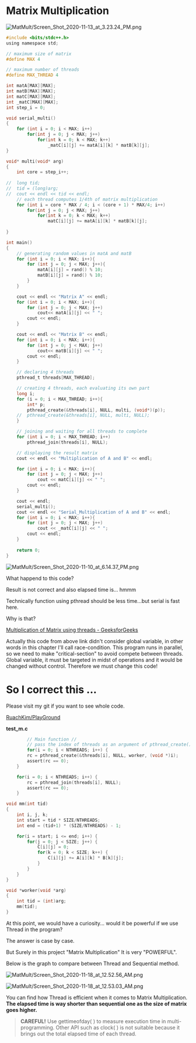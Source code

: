 # Matrix Multiplication

![MatMult/Screen_Shot_2020-11-13_at_3.23.24_PM.png](MatMult/Screen_Shot_2020-11-13_at_3.23.24_PM.png)

```c
#include <bits/stdc++.h>
using namespace std;

// maximum size of matrix
#define MAX 4

// maximum number of threads
#define MAX_THREAD 4

int matA[MAX][MAX];
int matB[MAX][MAX];
int matC[MAX][MAX];
int _matC[MAX][MAX];
int step_i = 0;

void serial_multi()
{
	for (int i = 0; i < MAX; i++)
		for(int j = 0; j < MAX; j++)
			for(int k = 0; k < MAX; k++)
				_matC[i][j] += matA[i][k] * matB[k][j];
}

void* multi(void* arg)
{
	int core = step_i++;
	
//	long tid;
//	tid = (long)arg;
//	cout << endl << tid << endl;
	// each thread computes 1/4th of matrix multiplication
	for (int i = core * MAX / 4; i < (core + 1) * MAX/4; i++)
		for(int j = 0; j < MAX; j++)
			for(int k = 0; k < MAX; k++)
				matC[i][j] += matA[i][k] * matB[k][j];
	
}

int main()
{
	// generating random values in matA and matB
	for (int i = 0; i < MAX; i++){
		for (int j = 0; j < MAX; j++){
			matA[i][j] = rand() % 10;
			matB[i][j] = rand() % 10;
		}
	}

	cout << endl << "Matrix A" << endl;
	for (int i = 0; i < MAX; i++){
		for (int j = 0; j < MAX; j++)
			cout<< matA[i][j] << " ";
		cout << endl;
	}

	cout << endl << "Matrix B" << endl;
	for (int i = 0; i < MAX; i++){
		for (int j = 0; j < MAX; j++)
			cout<< matB[i][j] << " ";
		cout << endl;
	}

	// declaring 4 threads
	pthread_t threads[MAX_THREAD];

	// creating 4 threads, each evaluating its own part
	long i;
	for (i = 0; i < MAX_THREAD; i++){
		int* p;
		pthread_create(&threads[i], NULL, multi, (void*)(p));
	//	pthread_create(&threads[i], NULL, multi, NULL);
	}

	// joining and waiting for all threads to complete
	for (int i = 0; i < MAX_THREAD; i++)
		pthread_join(threads[i], NULL);

	// displaying the result matrix
	cout << endl << "Multiplication of A and B" << endl;

	for (int i = 0; i < MAX; i++){
		for (int j = 0; j < MAX; j++)
			cout << matC[i][j] << " ";
		cout << endl;
	}

	cout << endl;
	serial_multi();
	cout << endl << "Serial_Multiplication of A and B" << endl;
	for (int i = 0; i < MAX; i++){
		for (int j = 0; j < MAX; j++)
			cout << _matC[i][j] << " ";
		cout << endl;
	}
	
	return 0;
}
```

![MatMult/Screen_Shot_2020-11-10_at_6.14.37_PM.png](MatMult/Screen_Shot_2020-11-10_at_6.14.37_PM.png)

What happend to this code?

Result is not correct and also elapsed time is... hmmm

Technically function using pthread should be less time...but serial is fast here.

Why is that?

[Multiplication of Matrix using threads - GeeksforGeeks](https://www.geeksforgeeks.org/multiplication-of-matrix-using-threads/)

Actually this code from above link didn't consider global variable, in other words in this chapter I'll call race-condition. This program runs in parallel, so we need to make "critical-section" to avoid compete between threads. Global variable, it must be targeted in midst of operations and it would be changed without control. Therefore we must change this code!

# So I correct this ...

Please visit my git if you want to see whole code.

[RuachKim/PlayGround](https://github.com/RuachKim/PlayGround/tree/main/Thread/MatMult)

**test_m.c**

```c
		// Main function //
		// pass the index of threads as an argument of pthread_create()
		for(i = 0; i < NTHREADS; i++) {
        rc = pthread_create(&threads[i], NULL, worker, (void *)i);
        assert(rc == 0);
    }

    for(i = 0; i < NTHREADS; i++) {
        rc = pthread_join(threads[i], NULL);
        assert(rc == 0);
    }
```

```c
void mm(int tid)
{
    int i, j, k;
    int start = tid * SIZE/NTHREADS;
    int end = (tid+1) * (SIZE/NTHREADS) - 1;

    for(i = start; i <= end; i++) {
        for(j = 0; j < SIZE; j++) {
            C[i][j] = 0;
            for(k = 0; k < SIZE; k++) {
                C[i][j] += A[i][k] * B[k][j];
            }
        }
    }
}

void *worker(void *arg)
{
    int tid = (int)arg;
    mm(tid);
}
```

At this point, we would  have a curiosity... would it be powerful if we use Thread in the program?

The answer is case by case.

But Surely in this project "Matrix Multiplication" It is very "POWERFUL".

Below is the graph to compare between Thread and Sequential method.

![MatMult/Screen_Shot_2020-11-18_at_12.52.56_AM.png](MatMult/Screen_Shot_2020-11-18_at_12.52.56_AM.png)

![MatMult/Screen_Shot_2020-11-18_at_12.53.03_AM.png](MatMult/Screen_Shot_2020-11-18_at_12.53.03_AM.png)

You can find how Thread is efficient when it comes to Matrix Multiplication. **The elapsed time is way shorter than sequential one as the size of matrix goes higher.**

> **CAREFUL!**  Use gettimeofday( ) to measure execution time in multi-programming. Other API such as clock( ) is not suitable because it brings out the total elapsed time of each thread.
